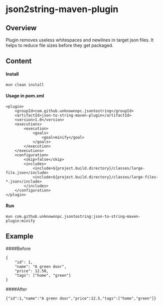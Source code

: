 json2string-maven-plugin
=====================

## Overview
Plugin removes useless whitespaces and newlines in target json files. 
It helps to reduce file sizes before they get packaged. 

## Content
 
#### Install  
```
mvn clean install
```

#### Usage in pom.xml
```
<plugin>
	<groupId>com.github.unknownnpc.jsontostring</groupId>
	<artifactId>json-to-string-maven-plugin</artifactId>
	<version>1.0</version>
	<executions>
		<execution>
			<goals>
				<goal>minify</goal>
			</goals>
		</execution>
	</executions>
	<configuration>
		<skip>false</skip>
		<includes>
			<include>${project.build.directory}/classes/large-file.json</include>
			<include>${project.build.directory}/classes/large-files-*.json</include>
		</includes>
	</configuration>
</plugin>
```

#### Run
```
mvn com.github.unknownnpc.jsontostring:json-to-string-maven-plugin:minify
```
## Example

####Before
```
{
    "id": 1,
    "name": "A green door",
    "price": 12.50,
    "tags": ["home", "green"]
}
```
####After
```
{"id":1,"name":"A green door","price":12.5,"tags":["home","green"]}
```
